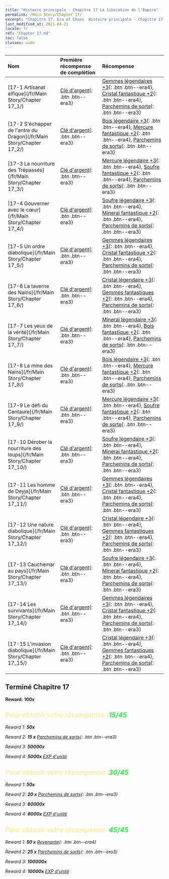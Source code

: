 ```yaml
---
title: "Histoire principale - Chapitre 17 La libération de l'Empire"
permalink: /Main Story/Chapter 17/
excerpt: "Chapitre 17. Era of Chaos  Histoire principale - Chapitre 17. La libération de l'Empire"
last_modified_at: 2021-04-21
locale: fr
ref: "Chapter 17.md"
toc: false
classes: wide
---
```


  | Nom |  Première récompense de complétion | Récompense |
  |:------------|:------------|:------------| 
  | [17-1 Artisanat elfique](/fr/Main Story/Chapter 17_1/) | [Clé d'argent](/fr/Items/con_693/){: .btn .btn--era3} | [Gemmes légendaires +3](/fr/Items/mat_58/){: .btn .btn--era4}, [Cristal fantastique +2](/fr/Items/mat_52/){: .btn .btn--era4}, [Parchemins de sorts](/fr/Items/con_694/){: .btn .btn--era3} |
  | [17-2 S'échapper de l'antre du Dragon](/fr/Main Story/Chapter 17_2/) | [Clé d'argent](/fr/Items/con_693/){: .btn .btn--era3} | [Bois légendaire +3](/fr/Items/mat_55/){: .btn .btn--era4}, [Mercure fantastique +2](/fr/Items/mat_49/){: .btn .btn--era4}, [Parchemins de sorts](/fr/Items/con_694/){: .btn .btn--era3} |
  | [17-3 La nourriture des Trépassés](/fr/Main Story/Chapter 17_3/) | [Clé d'argent](/fr/Items/con_693/){: .btn .btn--era3} | [Mercure légendaire +3](/fr/Items/mat_56/){: .btn .btn--era4}, [Soufre fantastique +2](/fr/Items/mat_50/){: .btn .btn--era4}, [Parchemins de sorts](/fr/Items/con_694/){: .btn .btn--era3} |
  | [17-4 Gouverner avec le cœur](/fr/Main Story/Chapter 17_4/) | [Clé d'argent](/fr/Items/con_693/){: .btn .btn--era3} | [Soufre légendaire +3](/fr/Items/mat_57/){: .btn .btn--era4}, [Minerai fantastique +2](/fr/Items/mat_47/){: .btn .btn--era4}, [Parchemins de sorts](/fr/Items/con_694/){: .btn .btn--era3} |
  | [17-5 Un ordre diabolique](/fr/Main Story/Chapter 17_5/) | [Clé d'argent](/fr/Items/con_693/){: .btn .btn--era3} | [Gemmes légendaires +3](/fr/Items/mat_58/){: .btn .btn--era4}, [Cristal fantastique +2](/fr/Items/mat_52/){: .btn .btn--era4}, [Parchemins de sorts](/fr/Items/con_694/){: .btn .btn--era3} |
  | [17-6 La taverne des Nains](/fr/Main Story/Chapter 17_6/) | [Clé d'argent](/fr/Items/con_693/){: .btn .btn--era3} | [Cristal légendaire +3](/fr/Items/mat_59/){: .btn .btn--era4}, [Gemmes fantastiques +2](/fr/Items/mat_51/){: .btn .btn--era4}, [Parchemins de sorts](/fr/Items/con_694/){: .btn .btn--era3} |
  | [17-7 Les yeux de la vérité](/fr/Main Story/Chapter 17_7/) | [Clé d'argent](/fr/Items/con_693/){: .btn .btn--era3} | [Minerai légendaire +3](/fr/Items/mat_54/){: .btn .btn--era4}, [Bois fantastique +2](/fr/Items/mat_48/){: .btn .btn--era4}, [Parchemins de sorts](/fr/Items/con_694/){: .btn .btn--era3} |
  | [17-8 La mine des Nains](/fr/Main Story/Chapter 17_8/) | [Clé d'argent](/fr/Items/con_693/){: .btn .btn--era3} | [Bois légendaire +3](/fr/Items/mat_55/){: .btn .btn--era4}, [Mercure fantastique +2](/fr/Items/mat_49/){: .btn .btn--era4}, [Parchemins de sorts](/fr/Items/con_694/){: .btn .btn--era3} |
  | [17-9 Le défi du Centaure](/fr/Main Story/Chapter 17_9/) | [Clé d'argent](/fr/Items/con_693/){: .btn .btn--era3} | [Mercure légendaire +3](/fr/Items/mat_56/){: .btn .btn--era4}, [Soufre fantastique +2](/fr/Items/mat_50/){: .btn .btn--era4}, [Parchemins de sorts](/fr/Items/con_694/){: .btn .btn--era3} |
  | [17-10 Dérober la nourriture des loups](/fr/Main Story/Chapter 17_10/) | [Clé d'argent](/fr/Items/con_693/){: .btn .btn--era3} | [Soufre légendaire +3](/fr/Items/mat_57/){: .btn .btn--era4}, [Minerai fantastique +2](/fr/Items/mat_47/){: .btn .btn--era4}, [Parchemins de sorts](/fr/Items/con_694/){: .btn .btn--era3} |
  | [17-11 Les homme de Deyja](/fr/Main Story/Chapter 17_11/) | [Clé d'argent](/fr/Items/con_693/){: .btn .btn--era3} | [Gemmes légendaires +3](/fr/Items/mat_58/){: .btn .btn--era4}, [Cristal fantastique +2](/fr/Items/mat_52/){: .btn .btn--era4}, [Parchemins de sorts](/fr/Items/con_694/){: .btn .btn--era3} |
  | [17-12 Une nature diabolique](/fr/Main Story/Chapter 17_12/) | [Clé d'argent](/fr/Items/con_693/){: .btn .btn--era3} | [Cristal légendaire +3](/fr/Items/mat_59/){: .btn .btn--era4}, [Gemmes fantastiques +2](/fr/Items/mat_51/){: .btn .btn--era4}, [Parchemins de sorts](/fr/Items/con_694/){: .btn .btn--era3} |
  | [17-13 Cauchemar au pays](/fr/Main Story/Chapter 17_13/) | [Clé d'argent](/fr/Items/con_693/){: .btn .btn--era3} | [Soufre légendaire +3](/fr/Items/mat_57/){: .btn .btn--era4}, [Minerai fantastique +2](/fr/Items/mat_47/){: .btn .btn--era4}, [Parchemins de sorts](/fr/Items/con_694/){: .btn .btn--era3} |
  | [17-14 Les survivants](/fr/Main Story/Chapter 17_14/) | [Clé d'argent](/fr/Items/con_693/){: .btn .btn--era3} | [Gemmes légendaires +3](/fr/Items/mat_58/){: .btn .btn--era4}, [Cristal fantastique +2](/fr/Items/mat_52/){: .btn .btn--era4}, [Parchemins de sorts](/fr/Items/con_694/){: .btn .btn--era3} |
  | [17-15 L'invasion diabolique](/fr/Main Story/Chapter 17_15/) | [Clé d'argent](/fr/Items/con_693/){: .btn .btn--era3} | [Cristal légendaire +3](/fr/Items/mat_59/){: .btn .btn--era4}, [Gemmes fantastiques +2](/fr/Items/mat_51/){: .btn .btn--era4}, [Parchemins de sorts](/fr/Items/con_694/){: .btn .btn--era3} |


## Terminé Chapitre 17

 **Reward:**  **100x** <i class="fas fa-gem"/>



## <span style="color: #ffeea0">Pour obtenir votre récompense :</span><span style="color: #27f73a">15/45</span>

 Reward 1:  **50x** <i class="fas fa-gem"/>

 Reward 2: **15 x** [Parchemins de sorts](/fr/Items/con_694/){: .btn .btn--era3}

 Reward 3:  **50000x** <i class="fas fa-coins"/>

 Reward 4:  **5000x** [EXP d'unité](/fr/Items/con_902/)



## <span style="color: #ffeea0">Pour obtenir votre récompense :</span><span style="color: #27f73a">30/45</span>

 Reward 1:  **50x** <i class="fas fa-gem"/>

 Reward 2: **20 x** [Parchemins de sorts](/fr/Items/con_694/){: .btn .btn--era3}

 Reward 3:  **80000x** <i class="fas fa-coins"/>

 Reward 4:  **8000x** [EXP d'unité](/fr/Items/con_902/)



## <span style="color: #ffeea0">Pour obtenir votre récompense :</span><span style="color: #27f73a">45/45</span>

 Reward 1: **50 x** [Revenante](/fr/Items/unt_210/){: .btn .btn--era4}

 Reward 2: **25 x** [Parchemins de sorts](/fr/Items/con_694/){: .btn .btn--era3}

 Reward 3:  **100000x** <i class="fas fa-coins"/>

 Reward 4:  **10000x** [EXP d'unité](/fr/Items/con_902/)

